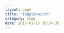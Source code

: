 ```yaml
---
layout: page
title: "ToggleSwitch"
category: comp
date: 2017-03-13 16:24:26
---
```


<div id="root"></div>
<script src="../lib/Common.js"></script>
<script src="../lib/ToggleSwitch.js"></script>